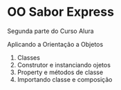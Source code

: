 # OO Sabor Express

Segunda parte do Curso Alura

Aplicando a Orientação a Objetos

01. Classes
02. Construtor e instanciando ojetos
03. Property e métodos de classe
04. Importando classe e composição
